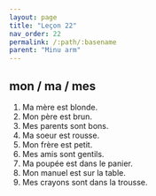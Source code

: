 ```yaml
---
layout: page
title: "Leçon 22"
nav_order: 22
permalink: /:path/:basename
parent: "Minu arm"
---
```


## mon / ma / mes
1. Ma mère est blonde.  
2. Mon père est brun.  
3. Mes parents sont bons.  
4. Ma soeur est rousse.  
5. Mon frère est petit.  
6. Mes amis sont gentils.  
7. Ma poupée est dans le panier.  
8. Mon manuel est sur la table.  
9. Mes crayons sont dans la trousse.  
